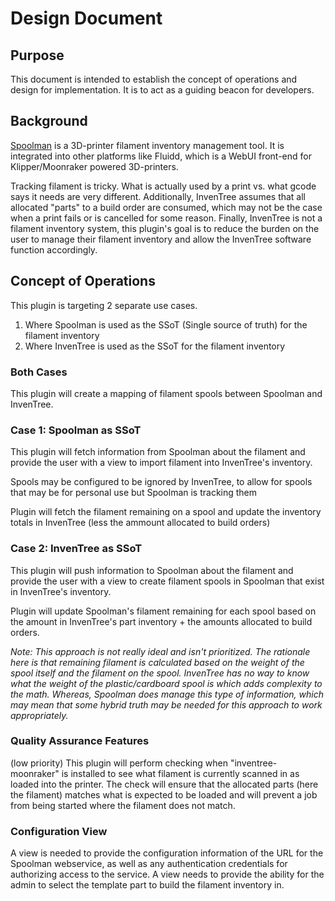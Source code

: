 # Design Document

## Purpose
This document is intended to establish the concept of operations and design for implementation. It is to act as a guiding
beacon for developers.

## Background
[Spoolman](https://github.com/Donkie/Spoolman) is a 3D-printer filament inventory management tool. It is integrated into
other platforms like Fluidd, which is a WebUI front-end for Klipper/Moonraker powered 3D-printers.

Tracking filament is tricky. What is actually used by a print vs. what gcode says it needs are very different. Additionally,
InvenTree assumes that all allocated "parts" to a build order are consumed, which may not be the case when a print fails or 
is cancelled for some reason. Finally, InvenTree is not a filament inventory system, this plugin's goal is to reduce the
burden on the user to manage their filament inventory and allow the InvenTree software function accordingly.

## Concept of Operations
This plugin is targeting 2 separate use cases.

1. Where Spoolman is used as the SSoT (Single source of truth) for the filament inventory
2. Where InvenTree is used as the SSoT for the filament inventory

### Both Cases
This plugin will create a mapping of filament spools between Spoolman and InvenTree.

### Case 1: Spoolman as SSoT
This plugin will fetch information from Spoolman about the filament and provide the user with a view to import filament into
InvenTree's inventory.

Spools may be configured to be ignored by InvenTree, to allow for spools that may be for personal use but Spoolman is tracking them

Plugin will fetch the filament remaining on a spool and update the inventory totals in InvenTree (less the ammount allocated to build orders)

### Case 2: InvenTree as SSoT
This plugin will push information to Spoolman about the filament and provide the user with a view to create filament spools in Spoolman
that exist in InvenTree's inventory.

Plugin will update Spoolman's filament remaining for each spool based on the amount in InvenTree's part inventory + the amounts allocated
to build orders.

*Note: This approach is not really ideal and isn't prioritized. The rationale here is that remaining filament is calculated based on the
weight of the spool itself and the filament on the spool. InvenTree has no way to know what the weight of the plastic/cardboard spool is
which adds complexity to the math. Whereas, Spoolman does manage this type of information, which may mean that some hybrid truth may be
needed for this approach to work appropriately.*

### Quality Assurance Features
(low priority) This plugin will perform checking when "inventree-moonraker" is installed to see what filament is currently scanned in as
loaded into the printer. The check will ensure that the allocated parts (here the filament) matches what is expected to be
loaded and will prevent a job from being started where the filament does not match.

### Configuration View
A view is needed to provide the configuration information of the URL for the Spoolman webservice, as well as any authentication
credentials for authorizing access to the service.
A view needs to provide the ability for the admin to select the template part to build the filament inventory in.
